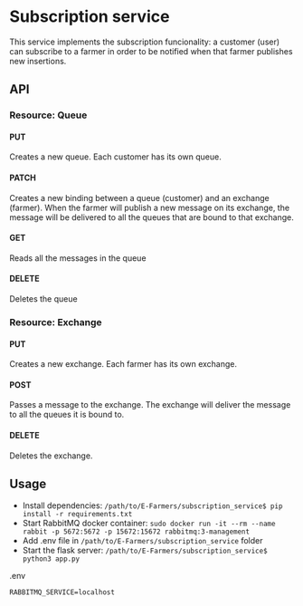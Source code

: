 # Subscription service

This service implements the subscription funcionality: a customer (user) can subscribe to a farmer in order to be notified when that farmer publishes new insertions.

## API

### Resource: Queue
#### PUT
Creates a new queue. Each customer has its own queue.

#### PATCH
Creates a new binding between a queue (customer) and an exchange (farmer). When the farmer will publish a new message on its exchange, the message will be delivered to all the queues that are bound to that exchange.

#### GET
Reads all the messages in the queue

#### DELETE
Deletes the queue

### Resource: Exchange
#### PUT
Creates a new exchange. Each farmer has its own exchange.

#### POST
Passes a message to the exchange. The exchange will deliver the message to all the queues it is bound to.

#### DELETE
Deletes the exchange.

## Usage
- Install dependencies: `/path/to/E-Farmers/subscription_service$ pip install -r requirements.txt`
- Start RabbitMQ docker container: `sudo docker run -it --rm --name rabbit -p 5672:5672 -p 15672:15672 rabbitmq:3-management` 
- Add .env file in `/path/to/E-Farmers/subscription_service` folder 
- Start the flask server: `/path/to/E-Farmers/subscription_service$ python3 app.py`

.env 
```
RABBITMQ_SERVICE=localhost
```
